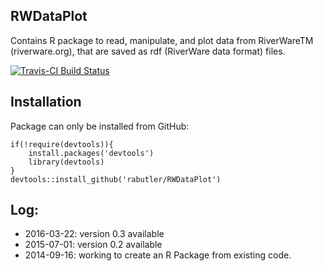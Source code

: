## RWDataPlot

Contains R package to read, manipulate, and plot data from RiverWareTM (riverware.org), that are saved as rdf (RiverWare data format) files.  

[![Travis-CI Build Status](https://travis-ci.org/rabutler/RWDataPlot.svg?branch=master)](https://travis-ci.org/rabutler/RWDataPlot)

## Installation

Package can only be installed from GitHub:

```
if(!require(devtools)){
	install.packages('devtools')
	library(devtools)
}
devtools::install_github('rabutler/RWDataPlot')
```

## Log:
* 2016-03-22: version 0.3 available
* 2015-07-01: version 0.2 available
* 2014-09-16: working to create an R Package from existing code.
